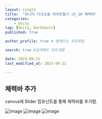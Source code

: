 ```yaml
---
layout: single
title:  "유니티 다크소울 따라만들기 ch_10 체력바"
categories: 
    - Unity
tag: [Unity, DarkSouls]
published: true

author_profile: true # 옆에뜨는 프로파일

search: true #검색해도 안뜨게함

date: 2023-09-21
last_modified_at: 2023-09-21

---
```


## 체력바 추가

canvus에 Slider 컴포넌트를 통해 체력바를 추가함.

![image](https://github.com/novicehog/comments/assets/131991619/9e3031db-60e0-4fd7-934a-b279e5451d1f)
![image](https://github.com/novicehog/comments/assets/131991619/c785f932-3db7-403b-b6a1-f347ade06d77)
![image](https://github.com/novicehog/comments/assets/131991619/d535a78d-1626-4369-b7c4-93b0f64bbf49)

